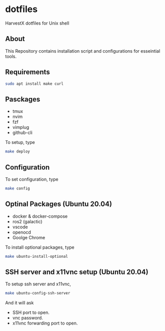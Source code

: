 # dotfiles
HarvestX dotfiles for Unix shell

## About
This Repository contains installation script and configurations for esseintial tools.

## Requirements
```bash
sudo apt install make curl
```

## Pasckages
- tmux
- nvim
- fzf
- vimplug
- github-cli

To setup, type
```bash
make deploy
```

## Configuration
To set configuration, type
```bash
make config
```


## Optinal Packages (Ubuntu 20.04)
- docker & docker-compose
- ros2 (galactic)
- vscode
- openocd
- Goolge Chrome

To install optional packages, type
```bash
make ubuntu-install-optional
```
## SSH server and x11vnc setup (Ubuntu 20.04)
To setup ssh server and x11vnc,
```bash
make ubuntu-config-ssh-server
```
And it will ask
- SSH port to open.
- vnc password.
- x11vnc forwarding port to open.

